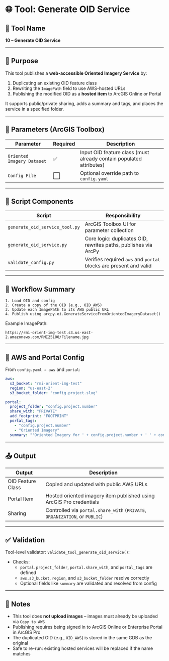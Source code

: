 # 🌐 Tool: Generate OID Service

## 🧰 Tool Name
**10 – Generate OID Service**

---

## 🧭 Purpose

This tool publishes a **web-accessible Oriented Imagery Service** by:

1. Duplicating an existing OID feature class  
2. Rewriting the `ImagePath` field to use AWS-hosted URLs  
3. Publishing the modified OID as a **hosted item** to ArcGIS Online or Portal  

It supports public/private sharing, adds a summary and tags, and places the service in a specified folder.

---

## 🔧 Parameters (ArcGIS Toolbox)

| Parameter | Required | Description |
|----------|----------|-------------|
| `Oriented Imagery Dataset` | ✅ | Input OID feature class (must already contain populated attributes) |
| `Config File` | ⬜️ | Optional override path to `config.yaml` |

---

## 🧩 Script Components

| Script | Responsibility |
|--------|----------------|
| `generate_oid_service_tool.py` | ArcGIS Toolbox UI for parameter collection |
| `generate_oid_service.py` | Core logic: duplicates OID, rewrites paths, publishes via ArcPy |
| `validate_config.py` | Verifies required `aws` and `portal` blocks are present and valid |

---

## 🔁 Workflow Summary

```text
1. Load OID and config
2. Create a copy of the OID (e.g., OID_AWS)
3. Update each ImagePath to its AWS public URL
4. Publish using arcpy.oi.GenerateServiceFromOrientedImageryDataset()
```

Example ImagePath:
```text
https://rmi-orient-img-test.s3.us-east-2.amazonaws.com/RMI25100/Filename.jpg
```

---

## 🔧 AWS and Portal Config

From `config.yaml → aws` and `portal`:

```yaml
aws:
  s3_bucket: "rmi-orient-img-test"
  region: "us-east-2"
  s3_bucket_folder: "config.project.slug"

portal:
  project_folder: "config.project.number"
  share_with: "PRIVATE"
  add_footprint: "FOOTPRINT"
  portal_tags:
    - "config.project.number"
    - "Oriented Imagery"
  summary: "'Oriented Imagery for ' + config.project.number + ' ' + config.project.rr_name + ' - ' + config.project.description"
```

---

## 📤 Output

| Output | Description |
|--------|-------------|
| OID Feature Class | Copied and updated with public AWS URLs |
| Portal Item | Hosted oriented imagery item published using ArcGIS Pro credentials |
| Sharing | Controlled via `portal.share_with` (`PRIVATE`, `ORGANIZATION`, or `PUBLIC`) |

---

## ✅ Validation

Tool-level validator: `validate_tool_generate_oid_service()`:

- Checks:
  - `portal.project_folder`, `portal.share_with`, and `portal_tags` are defined
  - `aws.s3_bucket`, `region`, and `s3_bucket_folder` resolve correctly
  - Optional fields like `summary` are validated and resolved from config

---

## 📝 Notes

- This tool does **not upload images** – images must already be uploaded via `Copy to AWS`
- Publishing requires being signed in to ArcGIS Online or Enterprise Portal in ArcGIS Pro
- The duplicated OID (e.g., `OID_AWS`) is stored in the same GDB as the original
- Safe to re-run: existing hosted services will be replaced if the name matches
